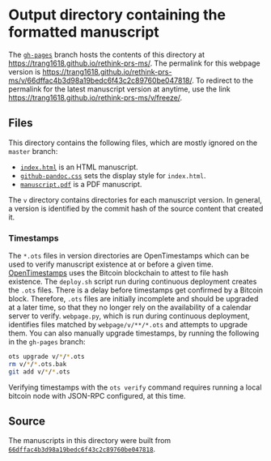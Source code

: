 # Output directory containing the formatted manuscript

The [`gh-pages`](https://github.com/trang1618/rethink-prs-ms/tree/gh-pages) branch hosts the contents of this directory at https://trang1618.github.io/rethink-prs-ms/.
The permalink for this webpage version is https://trang1618.github.io/rethink-prs-ms/v/66dffac4b3d98a19bedc6f43c2c89760be047818/.
To redirect to the permalink for the latest manuscript version at anytime, use the link https://trang1618.github.io/rethink-prs-ms/v/freeze/.

## Files

This directory contains the following files, which are mostly ignored on the `master` branch:

+ [`index.html`](index.html) is an HTML manuscript.
+ [`github-pandoc.css`](github-pandoc.css) sets the display style for `index.html`.
+ [`manuscript.pdf`](manuscript.pdf) is a PDF manuscript.

The `v` directory contains directories for each manuscript version.
In general, a version is identified by the commit hash of the source content that created it.

### Timestamps

The `*.ots` files in version directories are OpenTimestamps which can be used to verify manuscript existence at or before a given time.
[OpenTimestamps](https://opentimestamps.org/) uses the Bitcoin blockchain to attest to file hash existence.
The `deploy.sh` script run during continuous deployment creates the `.ots` files.
There is a delay before timestamps get confirmed by a Bitcoin block.
Therefore, `.ots` files are initially incomplete and should be upgraded at a later time, so that they no longer rely on the availability of a calendar server to verify.
`webpage.py`, which is run during continuous deployment, identifies files matched by `webpage/v/**/*.ots` and attempts to upgrade them.
You can also manually upgrade timestamps, by running the following in the `gh-pages` branch:

```sh
ots upgrade v/*/*.ots
rm v/*/*.ots.bak
git add v/*/*.ots
```

Verifying timestamps with the `ots verify` command requires running a local bitcoin node with JSON-RPC configured, at this time.

## Source

The manuscripts in this directory were built from
[`66dffac4b3d98a19bedc6f43c2c89760be047818`](https://github.com/trang1618/rethink-prs-ms/commit/66dffac4b3d98a19bedc6f43c2c89760be047818).
